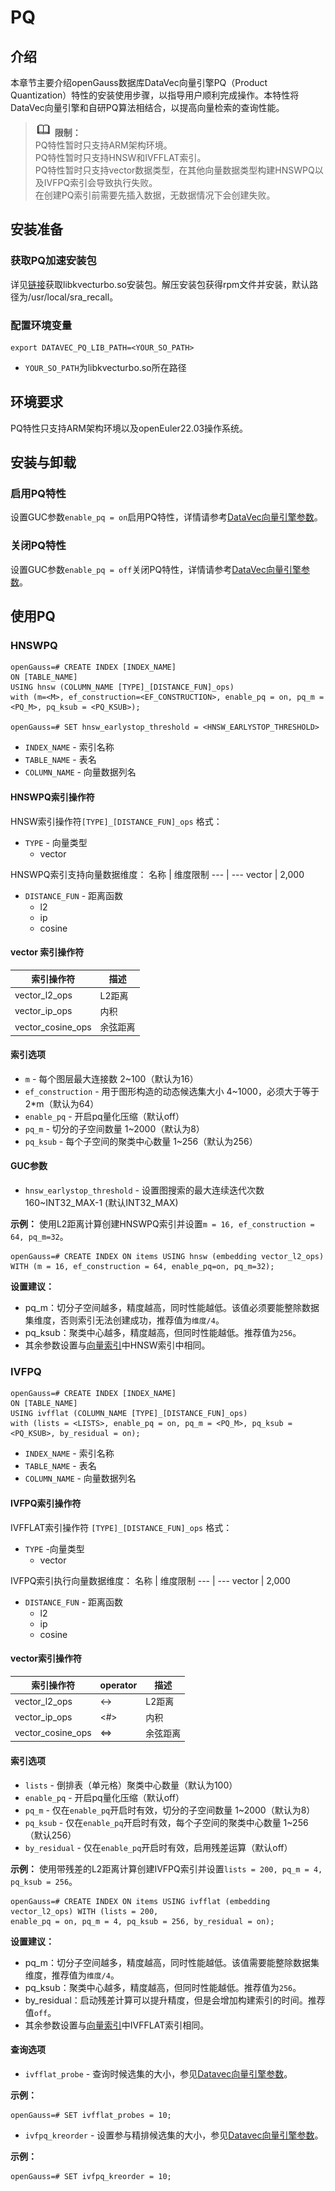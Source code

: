 # PQ

## 介绍

本章节主要介绍openGauss数据库DataVec向量引擎PQ（Product Quantization）特性的安装使用步骤，以指导用户顺利完成操作。本特性将DataVec向量引擎和自研PQ算法相结合，以提高向量检索的查询性能。

>![](public_sys-resources/icon-note.png) **限制：<br>**
>PQ特性暂时只支持ARM架构环境。<br>
>PQ特性暂时只支持HNSW和IVFFLAT索引。<br>
>PQ特性暂时只支持vector数据类型，在其他向量数据类型构建HNSWPQ以及IVFPQ索引会导致执行失败。<br>
>在创建PQ索引前需要先插入数据，无数据情况下会创建失败。
## 安装准备

### 获取PQ加速安装包
详见[链接](https://support.huawei.com/enterprise/zh/kunpeng-computing/kunpeng-boostkit-pid-253662285/software/263761464?idAbsPath=fixnode01%7C23710424%7C251364417%7C9856629%7C253662285)获取libkvecturbo.so安装包。解压安装包获得rpm文件并安装，默认路径为/usr/local/sra_recall。

### 配置环境变量
```
export DATAVEC_PQ_LIB_PATH=<YOUR_SO_PATH>
```

- `YOUR_SO_PATH`为libkvecturbo.so所在路径


## 环境要求
PQ特性只支持ARM架构环境以及openEuler22.03操作系统。

## 安装与卸载

### 启用PQ特性
设置GUC参数`enable_pq = on`启用PQ特性，详情请参考[DataVec向量引擎参数](../DatabaseReference/DataVec向量引擎参数.md)。

### 关闭PQ特性
设置GUC参数`enable_pq = off`关闭PQ特性，详情请参考[DataVec向量引擎参数](../DatabaseReference/DataVec向量引擎参数.md)。

## 使用PQ

### HNSWPQ
```
openGauss=# CREATE INDEX [INDEX_NAME] 
ON [TABLE_NAME] 
USING hnsw (COLUMN_NAME [TYPE]_[DISTANCE_FUN]_ops) 
with (m=<M>, ef_construction=<EF_CONSTRUCTION>, enable_pq = on, pq_m = <PQ_M>, pq_ksub = <PQ_KSUB>);

openGauss=# SET hnsw_earlystop_threshold = <HNSW_EARLYSTOP_THRESHOLD>
```

- `INDEX_NAME` - 索引名称
- `TABLE_NAME` - 表名
- `COLUMN_NAME` - 向量数据列名

#### HNSWPQ索引操作符

HNSW索引操作符`[TYPE]_[DISTANCE_FUN]_ops` 格式：

- `TYPE` - 向量类型
    - vector

HNSWPQ索引支持向量数据维度：
名称 | 维度限制 
--- | --- 
vector | 2,000

- `DISTANCE_FUN` - 距离函数
    - l2
    - ip
    - cosine

#### vector 索引操作符
索引操作符 | 描述 
--- | --- 
vector_l2_ops | L2距离
vector_ip_ops | 内积
vector_cosine_ops | 余弦距离

#### 索引选项
-   `m` - 每个图层最大连接数 2~100（默认为16）
-   `ef_construction` - 用于图形构造的动态候选集大小 4~1000，必须大于等于2*m（默认为64）
-   `enable_pq` - 开启pq量化压缩（默认off）
-   `pq_m` - 切分的子空间数量 1~2000（默认为8）
-   `pq_ksub` - 每个子空间的聚类中心数量 1~256（默认为256）

#### GUC参数
-   `hnsw_earlystop_threshold` - 设置图搜索的最大连续迭代次数 160~INT32_MAX-1 (默认INT32_MAX)

**示例：** 使用L2距离计算创建HNSWPQ索引并设置`m = 16, ef_construction = 64, pq_m=32`。

```
openGauss=# CREATE INDEX ON items USING hnsw (embedding vector_l2_ops) WITH (m = 16, ef_construction = 64, enable_pq=on, pq_m=32);
```
**设置建议：**

- pq_m：切分子空间越多，精度越高，同时性能越低。该值必须要能整除数据集维度，否则索引无法创建成功，推荐值为`维度/4`。
- pq_ksub：聚类中心越多，精度越高，但同时性能越低。推荐值为`256`。
- 其余参数设置与[向量索引](../SQLReference/向量索引.md)中HNSW索引中相同。

### IVFPQ

```
openGauss=# CREATE INDEX [INDEX_NAME]
ON [TABLE_NAME]
USING ivfflat (COLUMN_NAME [TYPE]_[DISTANCE_FUN]_ops)
with (lists = <LISTS>, enable_pq = on, pq_m = <PQ_M>, pq_ksub = <PQ_KSUB>, by_residual = on);
```

- `INDEX_NAME` - 索引名称
- `TABLE_NAME` - 表名
- `COLUMN_NAME` - 向量数据列名

#### IVFPQ索引操作符

IVFFLAT索引操作符 `[TYPE]_[DISTANCE_FUN]_ops` 格式：

- `TYPE` -向量类型
  - vector

IVFPQ索引执行向量数据维度：
名称 | 维度限制 
--- | --- 
 vector | 2,000 

- `DISTANCE_FUN` - 距离函数
	 - l2
	 - ip
	 - cosine
#### vector索引操作符
索引操作符 | operator | 描述
--- | --- | ---
vector_l2_ops | <->|L2距离
vector_ip_ops | <#>|内积
vector_cosine_ops|<=>|余弦距离

#### 索引选项

- `lists` - 倒排表（单元格）聚类中心数量（默认为100）
- `enable_pq` - 开启pq量化压缩（默认off）
- `pq_m` - 仅在`enable_pq`开启时有效，切分的子空间数量 1~2000（默认为8）
- `pq_ksub`  - 仅在`enable_pq`开启时有效，每个子空间的聚类中心数量 1~256 （默认256）
- `by_residual` - 仅在`enable_pq`开启时有效，启用残差运算（默认off）

**示例：** 使用带残差的L2距离计算创建IVFPQ索引并设置`lists = 200, pq_m = 4, pq_ksub = 256`。

```
openGauss=# CREATE INDEX ON items USING ivfflat (embedding vector_l2_ops) WITH (lists = 200,
enable_pq = on, pq_m = 4, pq_ksub = 256, by_residual = on);
```

**设置建议：**

- pq_m：切分子空间越多，精度越高，同时性能越低。该值需要能整除数据集维度，推荐值为`维度/4`。
- pq_ksub：聚类中心越多，精度越高，但同时性能越低。推荐值为`256`。
- by_residual：启动残差计算可以提升精度，但是会增加构建索引的时间。推荐值`off`。
- 其余参数设置与[向量索引](../SQLReference/向量索引.md)中IVFFLAT索引相同。

#### 查询选项

- `ivfflat_probe` - 查询时候选集的大小，参见[Datavec向量引擎参数](../DatabaseReference/Datavec向量引擎参数.md)。

**示例：**

```
openGauss=# SET ivfflat_probes = 10;
```

- `ivfpq_kreorder` - 设置参与精排候选集的大小，参见[Datavec向量引擎参数](../DatabaseReference/Datavec向量引擎参数.md)。

**示例：**

```
openGauss=# SET ivfpq_kreorder = 10;
```
